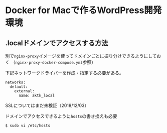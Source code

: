 # Docker for Macで作るWordPress開発環境

## .localドメインでアクセスする方法

別で`nginx-proxy`イメージを使ってドメインごとに振り分けできるようにしておく
（`nginx-proxy-docker-compose.yml`参照）

下記ネットワークドライバーを作成・指定する必要がある。

```
networks:
  default:
    external:
      name: aktk_local
```

SSLについてはまだ未検証（2018/12/03）


ドメインでアクセスできるように`hosts`の書き換えも必要

```
$ sudo vi /etc/hosts
```
